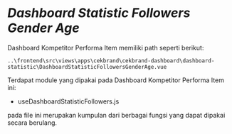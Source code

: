 # _Dashboard Statistic Followers Gender Age_

Dashboard Kompetitor Performa Item memiliki path seperti berikut:

```
..\frontend\src\views\apps\cekbrand\cekbrand-dashboard\dashboard-statistic\DashboardStatisticFollowersGenderAge.vue
```

Terdapat module yang dipakai pada Dashboard Kompetitor Performa Item ini:

- useDashboardStatisticFollowers.js

pada file ini merupakan kumpulan dari berbagai fungsi yang dapat dipakai secara berulang.
